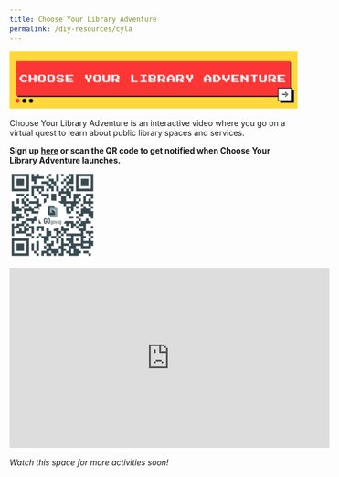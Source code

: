 ```yaml
---
title: Choose Your Library Adventure
permalink: /diy-resources/cyla
---
```

<img alt="What's The Big Idea" src="/images/diyresources/CYLA Main Banner.png">

Choose Your Library Adventure is an interactive video where you go on a virtual quest to learn about public library spaces and services.<br>

**Sign up [here](https://go.gov.sg/nlb-CYLA-form) or scan the QR code to get notified when Choose Your Library Adventure launches. <br>**
	
<img src="/images/diyresources/CYLA Interest QR.png" style="width: 30%;"> <br>

<iframe width="560" height="315" src="https://www.youtube.com/embed/QEGim3PpXAk" title="YouTube video player" frameborder="0" allow="accelerometer; autoplay; clipboard-write; encrypted-media; gyroscope; picture-in-picture" allowfullscreen></iframe><br>

*Watch this space for more activities soon!*
